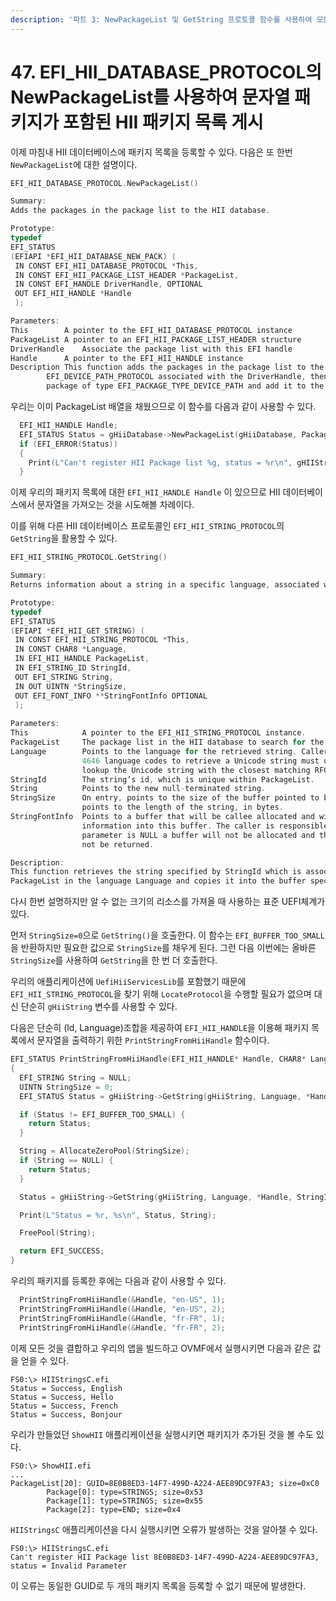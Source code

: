 ```yaml
---
description: '파트 3: NewPackageList 및 GetString 프로토콜 함수를 사용하여 모든 것을 결합하기'
---
```


# 47. EFI\_HII\_DATABASE\_PROTOCOL의 NewPackageList를 사용하여 문자열 패키지가 포함된 HII 패키지 목록 게시

이제 마침내 HII 데이터베이스에 패키지 목록을 등록할 수 있다. 다음은 또 한번 `NewPackageList`에 대한 설명이다.

```c
EFI_HII_DATABASE_PROTOCOL.NewPackageList()

Summary:
Adds the packages in the package list to the HII database.

Prototype:
typedef
EFI_STATUS
(EFIAPI *EFI_HII_DATABASE_NEW_PACK) (
 IN CONST EFI_HII_DATABASE_PROTOCOL *This,
 IN CONST EFI_HII_PACKAGE_LIST_HEADER *PackageList,
 IN CONST EFI_HANDLE DriverHandle, OPTIONAL
 OUT EFI_HII_HANDLE *Handle
 );

Parameters:
This		A pointer to the EFI_HII_DATABASE_PROTOCOL instance
PackageList	A pointer to an EFI_HII_PACKAGE_LIST_HEADER structure
DriverHandle	Associate the package list with this EFI handle
Handle		A pointer to the EFI_HII_HANDLE instance
Description	This function adds the packages in the package list to the database and returns a handle. If there is a
		EFI_DEVICE_PATH_PROTOCOL associated with the DriverHandle, then this function will create a
		package of type EFI_PACKAGE_TYPE_DEVICE_PATH and add it to the package list.
```

우리는 이미 PackageList 배열을 채웠으므로 이 함수를 다음과 같이 사용할 수 있다.

```c
  EFI_HII_HANDLE Handle;
  EFI_STATUS Status = gHiiDatabase->NewPackageList(gHiiDatabase, PackageListHdr, NULL, &Handle);
  if (EFI_ERROR(Status))
  {
    Print(L"Can't register HII Package list %g, status = %r\n", gHIIStringsCGuid, Status);
  }
```

이제 우리의 패키지 목록에 대한 `EFI_HII_HANDLE Handle` 이 있으므로 HII 데이터베이스에서 문자열을 가져오는 것을 시도해볼 차례이다.

이를 위해 다른 HII 데이터베이스 프로토콜인 `EFI_HII_STRING_PROTOCOL`의 `GetString`을 활용할 수 있다.

```c
EFI_HII_STRING_PROTOCOL.GetString()

Summary:
Returns information about a string in a specific language, associated with a package list.

Prototype:
typedef
EFI_STATUS
(EFIAPI *EFI_HII_GET_STRING) (
 IN CONST EFI_HII_STRING_PROTOCOL *This,
 IN CONST CHAR8 *Language,
 IN EFI_HII_HANDLE PackageList,
 IN EFI_STRING_ID StringId,
 OUT EFI_STRING String,
 IN OUT UINTN *StringSize,
 OUT EFI_FONT_INFO **StringFontInfo OPTIONAL
 );
 
Parameters:
This			A pointer to the EFI_HII_STRING_PROTOCOL instance.
PackageList		The package list in the HII database to search for the specified string.
Language		Points to the language for the retrieved string. Callers of interfaces that require RFC
				4646 language codes to retrieve a Unicode string must use the RFC 4647 algorithm to
				lookup the Unicode string with the closest matching RFC 4646 language code.
StringId		The string’s id, which is unique within PackageList.
String			Points to the new null-terminated string.
StringSize		On entry, points to the size of the buffer pointed to by String, in bytes. On return,
				points to the length of the string, in bytes.
StringFontInfo	Points to a buffer that will be callee allocated and will have the string's font
				information into this buffer. The caller is responsible for freeing this buffer. If the
				parameter is NULL a buffer will not be allocated and the string font information will
				not be returned.

Description:
This function retrieves the string specified by StringId which is associated with the specified
PackageList in the language Language and copies it into the buffer specified by String.
```

다시 한번 설명하지만 알 수 없는 크기의 리소스를 가져올 때 사용하는 표준 UEFI체계가 있다.

먼저 `StringSize=0`으로 `GetString()`을 호출한다. 이 함수는 `EFI_BUFFER_TOO_SMALL`을 반환하지만 필요한 값으로 `StringSize`를 채우게 된다. 그런 다음 이번에는 올바른 `StringSize`를 사용하여 `GetString`을 한 번 더 호출한다.

우리의 애플리케이션에 `UefiHiiServicesLib`를 포함했기 때문에 `EFI_HII_STRING_PROTOCOL`을 찾기 위해 `LocateProtocol`을 수행할 필요가 없으며 대신 단순히 `gHiiString` 변수를 사용할 수 있다.

다음은 단순히 (ld, Language)조합을 제공하여 `EFI_HII_HANDLE`을 이용해 패키지 목록에서 문자열을 출력하기 위한 `PrintStringFromHiiHandle` 함수이다.

```c
EFI_STATUS PrintStringFromHiiHandle(EFI_HII_HANDLE* Handle, CHAR8* Language, UINTN StringId)
{
  EFI_STRING String = NULL;
  UINTN StringSize = 0;
  EFI_STATUS Status = gHiiString->GetString(gHiiString, Language, *Handle, StringId, String, &StringSize, NULL);

  if (Status != EFI_BUFFER_TOO_SMALL) {
    return Status;
  }

  String = AllocateZeroPool(StringSize);
  if (String == NULL) {
    return Status;
  }

  Status = gHiiString->GetString(gHiiString, Language, *Handle, StringId, String, &StringSize, NULL);

  Print(L"Status = %r, %s\n", Status, String);

  FreePool(String);

  return EFI_SUCCESS;
}
```

우리의 패키지를 등록한 후에는 다음과 같이 사용할 수 있다.

```c
  PrintStringFromHiiHandle(&Handle, "en-US", 1);
  PrintStringFromHiiHandle(&Handle, "en-US", 2);
  PrintStringFromHiiHandle(&Handle, "fr-FR", 1);
  PrintStringFromHiiHandle(&Handle, "fr-FR", 2);
```

이제 모든 것을 결합하고 우리의 앱을 빌드하고 OVMF에서 실행시키면 다음과 같은 값을 얻을 수 있다.

```
FS0:\> HIIStringsC.efi
Status = Success, English
Status = Success, Hello
Status = Success, French
Status = Success, Bonjour
```

우리가 만들었던 `ShowHII` 애플리케이션을 실행시키면 패키지가 추가된 것을 볼 수도 있다.

```
FS0:\> ShowHII.efi
...
PackageList[20]: GUID=8E0B8ED3-14F7-499D-A224-AEE89DC97FA3; size=0xC0
        Package[0]: type=STRINGS; size=0x53
        Package[1]: type=STRINGS; size=0x55
        Package[2]: type=END; size=0x4
```

`HIIStringsC` 애플리케이션을 다시 실행시키면 오류가 발생하는 것을 알아챌 수 있다.

```
FS0:\> HIIStringsC.efi
Can't register HII Package list 8E0B8ED3-14F7-499D-A224-AEE89DC97FA3, status = Invalid Parameter
```

이 오류는 동일한 GUID로 두 개의 패키지 목록을 등록할 수 없기 때문에 발생한다.
